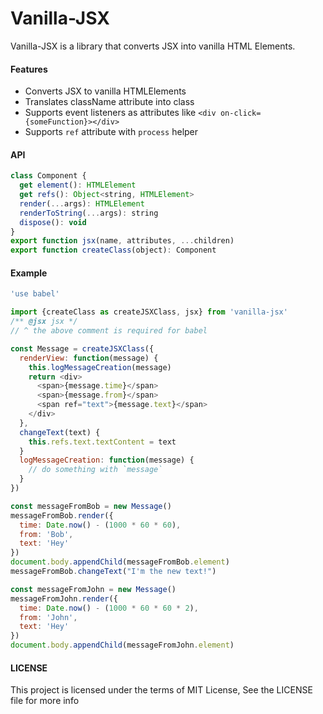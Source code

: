 Vanilla-JSX
=========

Vanilla-JSX is a library that converts JSX into vanilla HTML Elements.

#### Features

 - Converts JSX to vanilla HTMLElements
 - Translates className attribute into class
 - Supports event listeners as attributes like `<div on-click={someFunction}></div>`
 - Supports `ref` attribute with `process` helper

#### API

```js
class Component {
  get element(): HTMLElement
  get refs(): Object<string, HTMLElement>
  render(...args): HTMLElement
  renderToString(...args): string
  dispose(): void
}
export function jsx(name, attributes, ...children)
export function createClass(object): Component
```

#### Example
```js
'use babel'

import {createClass as createJSXClass, jsx} from 'vanilla-jsx'
/** @jsx jsx */
// ^ the above comment is required for babel

const Message = createJSXClass({
  renderView: function(message) {
    this.logMessageCreation(message)
    return <div>
      <span>{message.time}</span>
      <span>{message.from}</span>
      <span ref="text">{message.text}</span>
    </div>
  },
  changeText(text) {
    this.refs.text.textContent = text
  }
  logMessageCreation: function(message) {
    // do something with `message`
  }
})

const messageFromBob = new Message()
messageFromBob.render({
  time: Date.now() - (1000 * 60 * 60),
  from: 'Bob',
  text: 'Hey'
})
document.body.appendChild(messageFromBob.element)
messageFromBob.changeText("I'm the new text!")

const messageFromJohn = new Message()
messageFromJohn.render({
  time: Date.now() - (1000 * 60 * 60 * 2),
  from: 'John',
  text: 'Hey'
})
document.body.appendChild(messageFromJohn.element)
```

#### LICENSE
This project is licensed under the terms of MIT License, See the LICENSE file for more info
